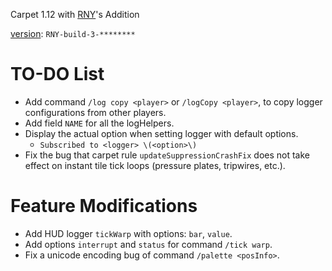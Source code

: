 Carpet 1.12 with [RNY](https://github.com/Rainyaphthyl)'s Addition

[version](src/carpet/CarpetSettings.java): `RNY-build-3-********`

# TO-DO List

- Add command `/log copy <player>` or `/logCopy <player>`, to copy logger configurations from other players.
- Add field `NAME` for all the logHelpers.
- Display the actual option when setting logger with default options.
    - `Subscribed to <logger> \(<option>\)`
- Fix the bug that carpet rule `updateSuppressionCrashFix` does not take effect on instant tile tick loops (pressure plates, tripwires, etc.).

# Feature Modifications

- Add HUD logger `tickWarp` with options: `bar`, `value`.
- Add options `interrupt` and `status` for command `/tick warp`.
- Fix a unicode encoding bug of command `/palette <posInfo>`.
